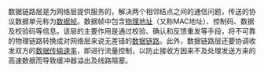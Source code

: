 数据链路层是为网络层提供服务的，解决两个相邻结点之间的通信问题，传送的协议数据单元称为[数据帧](https://baike.baidu.com/item/%E6%95%B0%E6%8D%AE%E5%B8%A7)。数据帧中包含[物理地址](https://baike.baidu.com/item/%E7%89%A9%E7%90%86%E5%9C%B0%E5%9D%80)（又称MAC地址）、控制码、数据及校验码等信息。该层的主要作用是通过校验、确认和反馈重发等手段，将不可靠的物理链路转换成对网络层来说无差错的[数据链路](https://baike.baidu.com/item/%E6%95%B0%E6%8D%AE%E9%93%BE%E8%B7%AF)。此外，数据链路层还要协调收发双方的[数据传输速率](https://baike.baidu.com/item/%E6%95%B0%E6%8D%AE%E4%BC%A0%E8%BE%93%E9%80%9F%E7%8E%87)，即进行流量控制，以防止接收方因来不及处理发送方来的高速数据而导致缓冲器溢出及线路阻塞。

